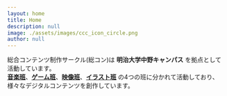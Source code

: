 ```yaml
---
layout: home
title: Home
description: null
image: ./assets/images/ccc_icon_circle.png
author: null
---
```


総合コンテンツ制作サークル(総コン)は **明治大学中野キャンパス** を拠点として活動しています。  
**[音楽班](./2017/04/05/composers.html)**、**[ゲーム班](./2020/03/30/game_developers.html)**、**[映像班](./2017/04/03/video_producers.html)**、**[イラスト班](./2017/04/02/artists.html)** の4つの班に分かれて活動しており、様々なデジタルコンテンツを創作しています。  
